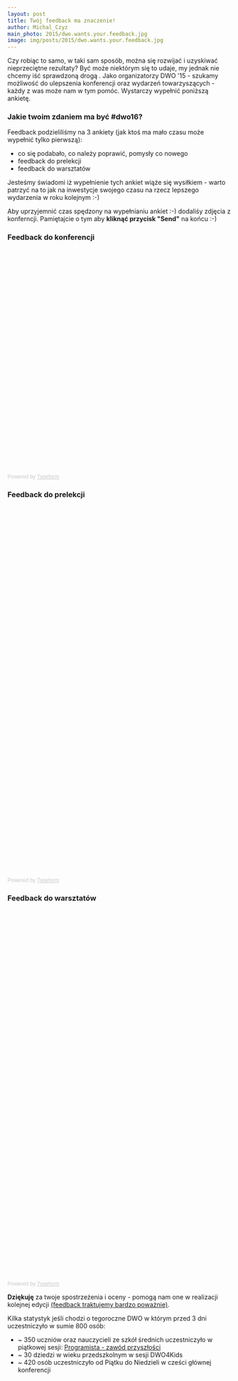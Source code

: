 ```yaml
---
layout: post
title: Twój feedback ma znaczenie!
author: Michal_Czyz
main_photo: 2015/dwo.wants.your.feedback.jpg
image: img/posts/2015/dwo.wants.your.feedback.jpg
---
```


Czy robiąc to samo, w taki sam sposób, można się rozwijać i uzyskiwać nieprzeciętne rezultaty? Być może niektórym się to udaje, my jednak nie chcemy iść sprawdzoną drogą .
Jako organizatorzy DWO '15 - szukamy możliwość do ulepszenia konferencji oraz wydarzeń towarzyszących - każdy z was może nam w tym pomóc. Wystarczy wypełnić poniższą ankietę.

### Jakie twoim zdaniem ma być #dwo16?

Feedback podzieliliśmy na 3 ankiety (jak ktoś ma mało czasu może wypełnić tylko pierwszą):

* co się podabało, co należy poprawić, pomysły co nowego
* feedback do prelekcji
* feedback do warsztatów

Jesteśmy świadomi iż wypełnienie tych ankiet wiąże się wysiłkiem - warto patrzyć na to jak na inwestycje swojego czasu na rzecz lepszego wydarzenia w roku kolejnym :-)

Aby uprzyjemnić czas spędzony na wypełnianiu ankiet :-) dodaliśy zdjęcia z konferncji. Pamiętajcie o tym aby **kliknąć przycisk "Send"** na końcu :-)

### Feedback do konferencji

<div class="typeform-widget" data-url="https://miksturait.typeform.com/to/qrswld" data-text="DWO :: ankieta" style="width:100%;height:500px;"></div>
<script>(function(){var qs,js,q,s,d=document,gi=d.getElementById,ce=d.createElement,gt=d.getElementsByTagName,id='typef_orm',b='https://s3-eu-west-1.amazonaws.com/share.typeform.com/';if(!gi.call(d,id)){js=ce.call(d,'script');js.id=id;js.src=b+'widget.js';q=gt.call(d,'script')[0];q.parentNode.insertBefore(js,q)}})()</script>
<div style="font-family: Sans-Serif;font-size: 12px;color: #999;opacity: 0.5; padding-top: 5px;">Powered by <a href="http://www.typeform.com/?utm_campaign=typeform_qrswld&amp;utm_source=website&amp;utm_medium=typeform&amp;utm_content=typeform-embedded&amp;utm_term=Polski" style="color: #999" target="_blank">Typeform</a></div>

### Feedback do prelekcji

<div class="typeform-widget" data-url="https://miksturait.typeform.com/to/hvOCIX" data-text="Post-Event Survey" style="width:100%;height:830px;"></div>
<script>(function(){var qs,js,q,s,d=document,gi=d.getElementById,ce=d.createElement,gt=d.getElementsByTagName,id='typef_orm',b='https://s3-eu-west-1.amazonaws.com/share.typeform.com/';if(!gi.call(d,id)){js=ce.call(d,'script');js.id=id;js.src=b+'widget.js';q=gt.call(d,'script')[0];q.parentNode.insertBefore(js,q)}})()</script>
<div style="font-family: Sans-Serif;font-size: 12px;color: #999;opacity: 0.5; padding-top: 5px;">Powered by <a href="http://www.typeform.com/?utm_campaign=typeform_hvOCIX&amp;utm_source=website&amp;utm_medium=typeform&amp;utm_content=typeform-embedded&amp;utm_term=English" style="color: #999" target="_blank">Typeform</a></div>


### Feedback do warsztatów

<div class="typeform-widget" data-url="https://miksturait.typeform.com/to/HpLvxI" data-text="DWO :: warsztaty" style="width:100%;height:830px;"></div>
<script>(function(){var qs,js,q,s,d=document,gi=d.getElementById,ce=d.createElement,gt=d.getElementsByTagName,id='typef_orm',b='https://s3-eu-west-1.amazonaws.com/share.typeform.com/';if(!gi.call(d,id)){js=ce.call(d,'script');js.id=id;js.src=b+'widget.js';q=gt.call(d,'script')[0];q.parentNode.insertBefore(js,q)}})()</script>
<div style="font-family: Sans-Serif;font-size: 12px;color: #999;opacity: 0.5; padding-top: 5px;">Powered by <a href="http://www.typeform.com/?utm_campaign=typeform_HpLvxI&amp;utm_source=website&amp;utm_medium=typeform&amp;utm_content=typeform-embedded&amp;utm_term=Polski" style="color: #999" target="_blank">Typeform</a></div>


**Dziękuję** za twoje spostrzeżenia i oceny - pomogą nam one w realizacji kolejnej edycji [(feedback traktujemy bardzo poważnie)](http://webmastah.pl/developer-prawde-ci-powie-feedback-w-firmie-it/).

Kilka statystyk jeśli chodzi o tegoroczne DWO w którym przed 3 dni uczestniczyło w sumie 800 osób:

* ~ 350 uczniów oraz nauczycieli ze szkół średnich uczestniczyło w piątkowej sesji: [Programista - zawód przyszłości](/pl/blog//2015/04/15/dwo_2015_programista_zawod_przyszlosci.html)
* ~ 30 dziedzi w wieku przedszkolnym w sesji DWO4Kids
* ~ 420 osób uczestniczyło od Piątku do Niedzieli w cześci głównej konferencji


